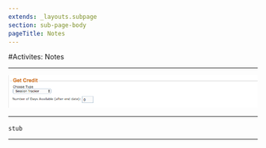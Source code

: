 ```yaml
---
extends: _layouts.subpage
section: sub-page-body
pageTitle: Notes
---
```


#Activites: Notes

---

![Image of Notes](../img/activity/get_credit.png)

---

`stub`

---